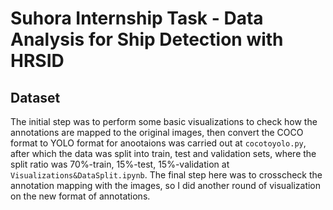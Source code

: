 # Suhora Internship Task - Data Analysis for Ship Detection with HRSID 

## Dataset
The initial step was to perform some basic visualizations to check how the annotations are mapped to the original images, then convert the COCO format to YOLO format for anootaions was carried out at `cocotoyolo.py`,  after which the data was split into train, test and validation sets, where the split ratio was 70%-train, 15%-test, 15%-validation at `Visualizations&DataSplit.ipynb`. The final step here was to crosscheck the annotation mapping with the images, so I did another round of visualization on the new format of annotations. 

